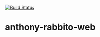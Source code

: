 [![Build Status](https://drone.anthonyrabbito.com/api/badges/anthr76/anthony-rabbito-web/status.svg)](https://drone.anthonyrabbito.com/anthr76/anthony-rabbito-web)
# anthony-rabbito-web
